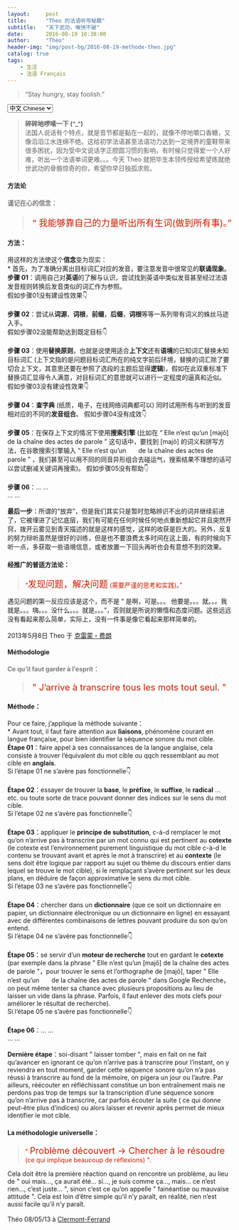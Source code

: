 ```yaml
---
layout:     post
title:      "Theo 的法语听写秘籍"
subtitle:   "天下武功，唯快不破"
date:       2016-08-19 16:38:00
author:     "Theo"
header-img: "img/post-bg/2016-08-19-methode-theo.jpg"
catalog: true
tags:
    - 生活
    - 法语 Français
---
```


> “Stay hungry, stay foolish.”

<!-- Language Selector -->
<select onchange= "onLanChange(this.options[this.options.selectedIndex].value)">
    <option value="0" selected> 中文 Chinese </option>
    <option value="1"> 法语 French </option>
</select>

<!-- Chinese Version -->
<div class="zh post-container">
	<blockquote><b>碎碎地啰嗦一下 (^_^)</b><br>
	法国人说话有个特点，就是音节都是黏在一起的，就像不停地嚼口香糖，又像滔滔江水连绵不绝。这给初学法语甚至法语功力达到一定境界的童鞋带来很多困扰，因为受中文说话字正腔圆习惯的影响，有时候只觉得爱一个人好难，听出一个法语单词更难。。。今天 Theo 就把毕生本领传授给希望练就绝世武功的骨骼惊奇的你，希望你早日独孤求败。</blockquote>
    <h4>方法论</h4>
	<b style="color:#7f7a7e;">谨记在心的信念：</b>	
	<blockquote style="color:#ca1e00; font-size:20px;">“ 我能够靠自己的力量听出所有生词(做到所有事)。”</blockquote>
	<h4>方法：</h4>
	用这样的方法使这个<b>信念</b>变为现实：<br>
	* 首先，为了准确分离出目标词汇对应的发音，要注意发音中很常见的<b>联诵现象</b>。<br>
	<b>步骤 01</b>：调用自己对<b>英语</b>的了解与认识，尝试找到英语中类似发音甚至经过法语发音规则转换后发音类似的词汇作为参照。<br>
	假如步骤01没有建设性效果👇<br><br>
	<b>步骤 02</b>：尝试从<b>词源</b>，<b>词根</b>，<b>前缀</b>，<b>后缀</b>，<b>词根</b>等等一系列带有词义的蛛丝马迹入手。<br>
	假如步骤02没能帮助达到既定目标👇<br><br>
	<b>步骤 03</b>：使用<b>替换原则</b>，也就是说使用适合<b>上下文</b>还有<b>语境</b>的已知词汇替换未知目标词汇 (上下文指的是问题目标词汇所在的纯文字前后环境，替换的词汇除了要切合上下文，其意思还要在参照了选段的主题后显得<b>逻辑</b>)，假如在此双重标准下替换词汇显得令人满意，对目标词汇的意思就可以进行一定程度的逼真和近似。
	假如步骤03没有建设性效果👇<br><br>
	<b>步骤 04</b>：<b>查字典</b> (纸质，电子，在线网络词典都可以) 同时试用所有与听到的发音相对应的不同的<b>发音组合</b>。
	假如步骤04没有成效👇<br><br>
	<b>步骤 05</b>：在保存上下文的情况下使用<b>搜索引擎</b> (比如在 “ Elle n’est qu’un [majõ] de la chaîne des actes de parole ” 这句话中，要找到 [majõ] 的词义和拼写方法，在谷歌搜索引擎输入 “ Elle n’est qu’un &nbsp;&nbsp;&nbsp;&nbsp;&nbsp; de la chaîne des actes de parole ” ，我们甚至可以用不同的同音异形组合去碰运气，搜索结果不理想的话可以尝试删减关键词再搜索)。
	假如步骤05没有帮助👇<br><br>
	<b>步骤 06</b>：… …<br>
	… …<br><br>
	<b>最后一步</b>：所谓的“放弃”，但是我们其实只是暂时忽略辨识不出的词并继续前进了，它被埋进了记忆底层，我们有可能在任何时候任何地点重新想起它并且突然开窍，拨开云雾见到青天描述的就是这样的感觉，这样的收获是巨大的。另外，反复的努力辩听虽然是很好的训练，但是也不要浪费太多时间在这上面，有的时候向下听一点，多获取一些语境信息，或者放置一下回头再听也会有意想不到的效果。
	<h4>经推广的普适方法论：</h4>
	<blockquote style="color:#ca1e00;">“<span style="font-size:20px;">发现问题，解决问题</span> (需要严谨的思考和实践)。”</blockquote>
	遇见问题的第一反应应该是这个，而不是 “ 是啊，可是。。。 他要是。。。就。。。我就是。。。嗨。。。没什么。。。就是。。。”，否则就是所说的懒惰和态度问题。这些远远没有看起来那么简单，实际上，没有一件事是像它看起来那样简单的。<br><br>
	2013年5月8日 Theo 于 <a target="_blank" href="http://baike.baidu.com/item/克莱蒙费朗/1663392">克雷蒙・费朗</a>
</div>

<!-- French Version -->
<div class="fr post-container">
    <h4>Méthodologie</h4>
	<b style="color:#7f7a7e;">Ce qu’il faut garder à l’esprit：</b>
	<blockquote style="color:#ca1e00; font-size:20px;">" J’arrive à transcrire tous les mots tout seul. "</blockquote>
	<h4>Méthode：</h4>
	Pour ce faire, j’applique la méthode suivante：<br>
	* Avant tout, il faut faire attention aux <b>liaisons</b>, phénomène courant en langue française, pour bien identifier la séquence sonore du mot cible.<br>
	<b>Étape 01</b>：faire appel à ses connaissances de la langue anglaise, cela consiste à trouver l’équivalent du mot cible ou qqch ressemblant au mot cible en <b>anglais</b>.<br>
	Si l’étape 01 ne s’avère pas fonctionnelle👇<br><br>
	<b>Étape 02</b>：essayer de trouver la <b>base</b>, le <b>préfixe</b>, le <b>suffixe</b>, le <b>radical</b> … etc. ou toute sorte de trace pouvant donner des indices sur le sens du mot cible.<br>
	Si l’étape 02 ne s’avère pas fonctionnelle👇<br><br>
	<b>Étape 03</b>：appliquer le <b>principe de substitution</b>, c-à-d remplacer le mot qu’on n’arrive pas à transcrire par un mot connu qui est pertinent au <b>cotexte</b> (le cotexte est l’environnement purement linguistique du mot cible c-à-d le contenu se trouvant avant et après le mot à transcrire) et au <b>contexte</b> (le sens doit être logique par rapport au sujet ou thème du discours entier dans lequel se trouve le mot cible), si le remplaçant s’avère pertinent sur les deux plans, en déduire de façon approximative le sens du mot cible.<br>
	Si l’étape 03 ne s’avère pas fonctionnelle👇<br><br>
	<b>Étape 04</b>：chercher dans un <b>dictionnaire</b> (que ce soit un dictionnaire en papier, un dictionnaire électronique ou un dictionnaire en ligne) en essayant avec de différentes combinaisons de lettres pouvant produire du son qu’on entend.<br>
	Si l’étape 04 ne s’avère pas fonctionnelle👇<br><br>
	<b>Étape 05</b>：se servir d’un <b>moteur de recherche</b> tout en gardant le <b>cotexte</b> (par exemple dans la phrase " Elle n’est qu’un [majõ] de la chaîne des actes de parole "，pour trouver le sens et l’orthographe de [majõ], taper " Elle n’est qu’un	&nbsp;&nbsp;&nbsp;&nbsp;&nbsp; de la chaîne des actes de parole " dans Google Recherche，on peut même tenter sa chance avec plusieurs propositions au lieu de laisser un vide dans la phrase. Parfois, il faut enlever des mots clefs pour améliorer le résultat de recherche).<br>
	Si l’étape 05 ne s’avère pas fonctionnelle👇<br><br>
	<b>Étape 06</b>：… …<br>
	… …<br><br>
	<b>Dernière étape</b>：soi-disant " laisser tomber ", mais en fait on ne fait qu’avancer en ignorant ce qu’on n’arrive pas à transcrire pour l’instant, on y reviendra en tout moment, garder cette séquence sonore qu’on n’a pas réussi à transcrire au fond de la mémoire, on pigera un jour ou l’autre. Par ailleurs, réécouter en réfléchissant constitue un bon entraînement mais ne perdons pas trop de temps sur la transcription d’une séquence sonore qu’on n’arrive pas à transcrire, car parfois écouter la suite ( ce qui donne peut-être plus d’indices) ou alors laisser et revenir après permet de mieux identifier le mot cible.
	<h4>La méthodologie universelle：</h4>
	<blockquote style="color:#ca1e00;">" <span style="font-size:20px;">Problème découvert → Chercher à le résoudre</span> (ce qui implique beaucoup de réflexions) ".</blockquote>
	Cela doit être la première réaction quand on rencontre un problème, au lieu de " oui mais…, ça aurait été… si…, je suis comme ça…, mais… ce n’est rien…, c’est juste... ", sinon c’est ce qu’on appelle " fainéantise ou mauvaise attitude ". Cela est loin d’être simple qu’il n’y paraît, en réalité, rien n’est aussi facile qu’il n’y paraît.<br><br>
	Théo 08/05/13 à <a target="_blank" href="https://fr.wikipedia.org/wiki/Clermont-Ferrand">Clermont-Ferrand</a>
</div>

<!-- Handle Language Change -->
<script type="text/javascript">
    // get nodes
    var $zh = document.querySelector(".zh");
    var $fr = document.querySelector(".fr");
    var $select = document.querySelector("select");

    // bind hashchange event
    window.addEventListener('hashchange', _render);

    // handle render
    function _render(){
        var _hash = window.location.hash;
        // fr
        if(_hash == "#fr"){
            $select.selectedIndex = 1;
            $fr.style.display = "block";
            $zh.style.display = "none";
        // zh by default
        }else{
            // not trigger onChange, otherwise cause a loop call.
            $select.selectedIndex = 0;
            $zh.style.display = "block";
            $fr.style.display = "none";
        }
    }

    // handle select change
    function onLanChange(index){
        if(index == 0){
            window.location.hash = "#zh"
        }else{
            window.location.hash = "#fr"
        }
    }

    // init
    _render();
</script>



